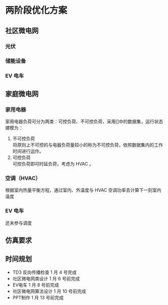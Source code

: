 # 两阶段优化方案
## 社区微电网
### 光伏

### 储能设备

### EV 电车






## 家庭微电网
### 家用电器
家用电器负荷可分为两类：可控负荷、不可控负荷，采用[]中的数据集，运行状态建模为：
1. 不可控负荷     
    将原则上不可控的与电器负荷量较小的称为不可控负荷，依照数据集内的工作时间进行运作。
2. 可控负荷     
    可控负荷即可时延负荷，考虑为 HVAC 。

### 空调（HVAC）
根据室内热量平衡方程，通过室内、外温度与 HVAC 空调功率去计算下一刻室内温度
### EV 电车
还未参与调度





## 仿真要求





## 时间规划
- TD3 反向传播检查 1 月 4 号完成
- 社区微电网类设计 1 月 6 号前完成
- EV电车 1 月 8 号前完成 
- 社区微电网算法设计 1 月 10 号前完成 
- PPT制作 1 月 13 号前完成
